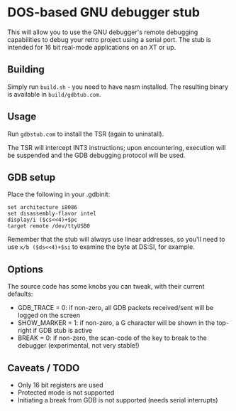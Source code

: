 # DOS-based GNU debugger stub

This will allow you to use the GNU debugger's remote debugging capabilities to debug your retro project using a serial port. The stub is intended for 16 bit real-mode applications on an XT or up.

## Building
Simply run ``build.sh`` - you need to have nasm installed. The resulting binary is available in ``build/gdbtub.com``.

## Usage
Run ``gdbstub.com`` to install the TSR (again to uninstall).

The TSR will intercept INT3 instructions; upon encountering, execution will be suspended and the GDB debugging protocol will be used.

## GDB setup
Place the following in your .gdbinit:

```
set architecture i8086
set disassembly-flavor intel
display/i ($cs<<4)+$pc
target remote /dev/ttyUSB0
```

Remember that the stub will always use linear addresses, so you'll need to use ``x/b ($ds<<4)+$si`` to examine the byte at DS:SI, for example.

## Options
The source code has some knobs you can tweak, with their current defaults:

- GDB_TRACE = 0: if non-zero, all GDB packets received/sent will be logged on the screen
- SHOW_MARKER = 1: if non-zero, a G character will be shown in the top-right if GDB stub is active
- BREAK = 0: if non-zero, the scan-code of the key to break to the debugger (experimental, not very stable!)

## Caveats / TODO

- Only 16 bit registers are used
- Protected mode is not supported
- Initiating a break from GDB is not supported (needs serial interrupts)
